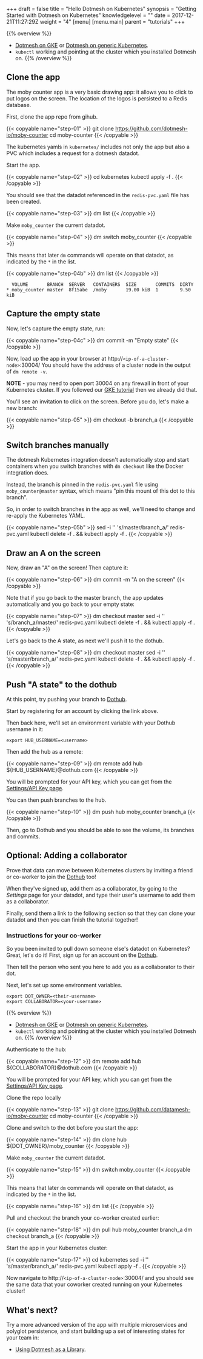 +++
draft = false
title = "Hello Dotmesh on Kubernetes"
synopsis = "Getting Started with Dotmesh on Kubernetes"
knowledgelevel = ""
date = 2017-12-21T11:27:29Z
weight = "4"
[menu]
  [menu.main]
    parent = "tutorials"
+++

{{% overview %}}
* [Dotmesh on GKE](/install-setup/gke/) or [Dotmesh on generic Kubernetes](/install-setup/kubernetes/).
* `kubectl` working and pointing at the cluster which you installed Dotmesh on.
{{% /overview %}}

## Clone the app

The moby counter app is a very basic drawing app: it allows you to click to put logos on the screen.
The location of the logos is persisted to a Redis database.

First, clone the app repo from gihub.

{{< copyable name="step-01" >}}
git clone https://github.com/dotmesh-io/moby-counter
cd moby-counter
{{< /copyable >}}

The kubernetes yamls in `kubernetes/` includes not only the app but also a PVC which includes a request for a dotmesh datadot.

Start the app.

{{< copyable name="step-02" >}}
cd kubernetes
kubectl apply -f .
{{< /copyable >}}

You should see that the datadot referenced in the `redis-pvc.yaml` file has been created.

{{< copyable name="step-03" >}}
dm list
{{< /copyable >}}

Make `moby_counter` the current datadot.

{{< copyable name="step-04" >}}
dm switch moby_counter
{{< /copyable >}}

This means that later `dm` commands will operate on that datadot, as indicated by the `*` in the list.

{{< copyable name="step-04b" >}}
dm list
{{< /copyable >}}

```plain
  VOLUME       BRANCH  SERVER   CONTAINERS  SIZE       COMMITS  DIRTY
* moby_counter master  8f15abe  /moby       19.00 kiB  1        9.50 kiB
```

## Capture the empty state

Now, let's capture the empty state, run:

{{< copyable name="step-04c" >}}
dm commit -m "Empty state"
{{< /copyable >}}

Now, load up the app in your browser at http://`<ip-of-a-cluster-node>`:30004/
You should have the address of a cluster node in the output of `dm remote -v`.

**NOTE** - you may need to open port 30004 on any firewall in front of your Kubernetes cluster.
If you followed our [GKE tutorial](/tutorials/gke/) then we already did that.

You'll see an invitation to click on the screen.
Before you do, let's make a new branch:

{{< copyable name="step-05" >}}
dm checkout -b branch_a
{{< /copyable >}}

## Switch branches manually

The dotmesh Kubernetes integration doesn't automatically stop and start containers when you switch branches with `dm checkout` like the Docker integration does.

Instead, the branch is pinned in the `redis-pvc.yaml` file using `moby_counter@master` syntax, which means "pin this mount of this dot to this branch".

So, in order to switch branches in the app as well, we'll need to change and re-apply the Kubernetes YAML.

{{< copyable name="step-05b" >}}
sed -i '' 's/master/branch_a/' redis-pvc.yaml
kubectl delete -f . && kubectl apply -f .
{{< /copyable >}}

## Draw an A on the screen

Now, draw an "A" on the screen! Then capture it:

{{< copyable name="step-06" >}}
dm commit -m "A on the screen"
{{< /copyable >}}

Note that if you go back to the master branch, the app updates automatically and you go back to your empty state:

{{< copyable name="step-07" >}}
dm checkout master
sed -i '' 's/branch_a/master/' redis-pvc.yaml
kubectl delete -f . && kubectl apply -f .
{{< /copyable >}}

Let's go back to the A state, as next we'll push it to the dothub.

{{< copyable name="step-08" >}}
dm checkout master
sed -i '' 's/master/branch_a/' redis-pvc.yaml
kubectl delete -f . && kubectl apply -f .
{{< /copyable >}}

## Push "A state" to the dothub

At this point, try pushing your branch to [Dothub](https://dothub.com).

Start by registering for an account by clicking the link above.

Then back here, we'll set an environment variable with your Dothub username in it:

```plain
export HUB_USERNAME=<username>
```

Then add the hub as a remote:

{{< copyable name="step-09" >}}
dm remote add hub ${HUB_USERNAME}@dothub.com
{{< /copyable >}}

You will be prompted for your API key, which you can get from the [Settings/API Key page](https://dothub.com/ui/settings/apikey).

You can then push branches to the hub.

{{< copyable name="step-10" >}}
dm push hub moby_counter branch_a
{{< /copyable >}}

Then, go to Dothub and you should be able to see the volume, its branches and commits.


## Optional: Adding a collaborator

Prove that data can move between Kubernetes clusters by inviting a friend or co-worker to join the [Dothub](https://dothub.com/) too!

When they've signed up, add them as a collaborator, by going to the _Settings_ page for your datadot, and type their user's username to add them as a collaborator.

Finally, send them a link to the following section so that they can clone your datadot and then you can finish the tutorial together!


### Instructions for your co-worker

So you been invited to pull down someone else's datadot on Kubernetes?
Great, let's do it!
First, sign up for an account on the [Dothub](https://dothub.com).

Then tell the person who sent you here to add you as a collaborator to their dot.

Next, let's set up some environment variables.

```plain
export DOT_OWNER=<their-username>
export COLLABORATOR=<your-username>
```

{{% overview %}}
* [Dotmesh on GKE](/install-setup/gke/) or [Dotmesh on generic Kubernetes](/install-setup/kubernetes/).
* `kubectl` working and pointing at the cluster which you installed Dotmesh on.
{{% /overview %}}

Authenticate to the hub:

{{< copyable name="step-12" >}}
dm remote add hub ${COLLABORATOR}@dothub.com
{{< /copyable >}}

You will be prompted for your API key, which you can get from the [Settings/API Key page](https://dothub.com/ui/settings/apikey).

Clone the repo locally

{{< copyable name="step-13" >}}
git clone https://github.com/datamesh-io/moby-counter
cd moby-counter
{{< /copyable >}}

Clone and switch to the dot before you start the app:

{{< copyable name="step-14" >}}
dm clone hub ${DOT_OWNER}/moby_counter
{{< /copyable >}}

Make `moby_counter` the current datadot.

{{< copyable name="step-15" >}}
dm switch moby_counter
{{< /copyable >}}

This means that later `dm` commands will operate on that datadot, as indicated by the `*` in the list.

{{< copyable name="step-16" >}}
dm list
{{< /copyable >}}

Pull and checkout the branch your co-worker created earlier:

{{< copyable name="step-18" >}}
dm pull hub moby_counter branch_a
dm checkout branch_a
{{< /copyable >}}

Start the app in your Kubernetes cluster:

{{< copyable name="step-17" >}}
cd kubernetes
sed -i '' 's/master/branch_a/' redis-pvc.yaml
kubectl apply -f .
{{< /copyable >}}

Now navigate to http://`<ip-of-a-cluster-node>`:30004/ and you should see the same data that your coworker created running on your Kubernetes cluster!

## What's next?

Try a more advanced version of the app with multiple microservices and polyglot persistence, and start building up a set of interesting states for your team in:

* [Using Dotmesh as a Library](/tutorials/library/).

